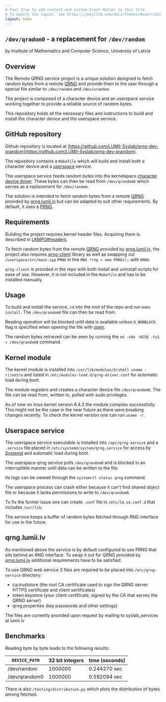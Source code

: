```yaml
---
# Feel free to add content and custom Front Matter to this file.
# To modify the layout, see https://jekyllrb.com/docs/themes/#overriding-theme-defaults
layout: home
---
```


## `/dev/qradom0` - a replacement for `/dev/random`
by Institute of Mathematics and Computer Science, University of Latvia

## Overview

The Remote QRNG service project is a unique solution designed to
fetch random bytes from a remote [QRNG](https://en.wikipedia.org/wiki/Hardware_random_number_generator)
and provide them to the user through a special file
similar to `/dev/random` and `/dev/urandom`.

The project is composed of a character device and an userspace service working together
to provide a reliable source of random bytes.

This repository holds all the necessary files and instructions to build and install
the character device and the userspace service.

## GitHub repository

Github repository is located at [https://github.com/LUMII-Syslab/qrng-dev-qrandom](https://github.com/LUMII-Syslab/qrng-dev-qrandom).

The repository contains a `Makefile` which will build and install both a character device
and a [userspace](https://en.wikipedia.org/wiki/User_space_and_kernel_space) service.

The userspace service feeds random bytes into the
kernelspace [character device driver](https://linux-kernel-labs.github.io/refs/heads/master/labs/device_drivers.html).
These bytes can then be read from `/dev/qrandom0` which serves as a replacement for `/dev/random`.

The solution is intended to fetch random bytes from a
remote [QRNG](https://en.wikipedia.org/wiki/Hardware_random_number_generator)
provided by [qrng.lumii.lv](https://qrng.lumii.lv/)
but can be adapted to suit other requirements. By default, it uses a [PRNG](https://en.wikipedia.org/wiki/Pseudorandom_number_generator).

## Requirements

Building the project requires kernel header files.
Acquiring them is described in [LKMPG#headers](https://sysprog21.github.io/lkmpg/#headers).

To fetch random bytes from the remote [QRNG](https://en.wikipedia.org/wiki/Hardware_random_number_generator)
provided by [qrng.lumii.lv](https://qrng.lumii.lv/),
the project also requires [qrng-client](https://github.com/LUMII-Syslab/qrng-client) library
as well as swapping out `/userspace/src/main.cpp` `PRNG` in line `RNG *rng = new PRNG();` with `QRNG`.

`qrng-client` is provided in the repo with both install and uninstall scripts for ease of use.
However, it is not included in the `Makefile` and has to be installed manually.

## Usage

To build and install the service, `cd` into the root of the repo and run `make install`.
The `/dev/qrandom0` file can then be read from.

Reading operation will be blocked until data is available unless `O_NONBLOCK`
flag is specified when opening the file with [open](https://man7.org/linux/man-pages/man2/open.2.html).

The random bytes retrieved can be seen by running the `od -vAn -N256 -tu1 < /dev/qrandom0` command.

## Kernel module

The kernel module is installed into `/usr/lib/modules/$(shell uname -r)/extra`
and listed in `/etc/modules-load.d/qrng-driver.conf` for automatic load during boot.

The module registers and creates a character device file `/dev/qrandom0`.
The file can be read from, written to, polled with sudo privileges.

As of now on linux kernel version 6.4.3 the module compiles successfully.
This might not be the case in the near future as there were breaking changes recently.
To check the kernel version one can run `uname -r`.

## Userspace service

The userspace service executable is installed into `/opt/qrng-service` and a `.service` file placed in `/etc/systemd/system/qrng.service` for access by [Systemd](https://en.wikipedia.org/wiki/Systemd) and automatic load during boot. 

The userspace qrng service polls `/dev/qrandom0` and is blocked in an interruptible manner until data can be written to the file. 

Its logs can be viewed through the `systemctl status qrng` command.

The userspace process can crash either because it can't find shared object file
or because it lacks permissions to write to `/dev/qrandom0`.

To fix the former issue one can create `.conf` file in `/etc/ld.so.conf.d` that includes `/usr/lib`.

The service keeps a buffer of random bytes fetched through RNG interface for use in the future.


## qrng.lumii.lv

As mentioned above the service is by default configured to use PRNG that sits behind an RNG interface. To swap it out for QRNG provided by [qrng.lumii.lv](https://qrng.lumii.lv/) additional requirements have to be satisfied.

To use QRNG web service 3 files are required to be placed into `/etc/qrng-service` directory:
* ca.truststore (the root CA certificate used to sign the QRNG server HTTPS certificate and client sertificates)
* token.keystore (your client certificate, signed by the CA that serves the QRNG server)
* qrng.properties (key passwords and other settings)

The files are currently provided upon request by mailing to syslab_services at lumii.lv

## Benchmarks

Reading byte by byte leads to the following results:

| `DEVICE_PATH`   | 32 bit integers | time (seconds) |
|---------------|-------------|----------------|
| /dev/random   | 1000000     | 0.244270 sec   |
| /dev/qrandom0 | 1000000     | 0.592094 sec   |

There is also `/testing/distribution.py` which plots the distribution of bytes among fetched.
